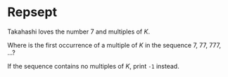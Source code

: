 # Repsept

Takahashi loves the number $7$ and multiples of $K$.

Where is the first occurrence of a multiple of $K$ in the sequence $7$, $77$, $777$, ...?

If the sequence contains no multiples of $K$, print `-1` instead.

